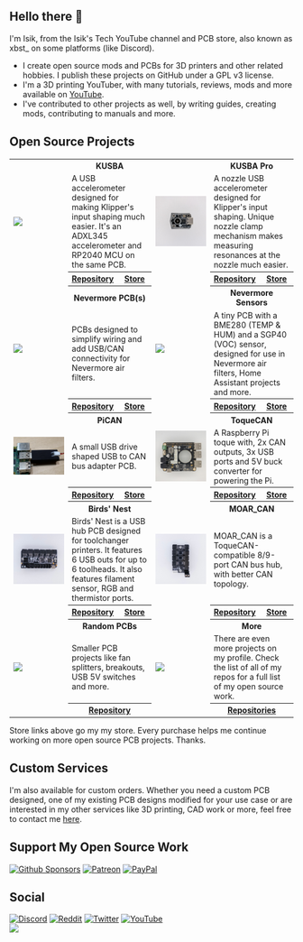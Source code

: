 ## Hello there 👋
<!-- General Kenobi -->
I'm Isik, from the Isik's Tech YouTube channel and PCB store, also known as xbst_ on some platforms (like Discord). 
- I create open source mods and PCBs for 3D printers and other related hobbies. I publish these projects on GitHub under a GPL v3 license.
- I'm a 3D printing YouTuber, with many tutorials, reviews, mods and more available on [YouTube](https://youtube.com/@IsiksTech).
- I've contributed to other projects as well, by writing guides, creating mods, contributing to manuals and more.
## Open Source Projects
<table>
  <tbody>
    <tr>
      <!-- KUSBA -->
      <td width="25%" rowspan="3"><img src="https://store.isiks.tech/cdn/shop/files/FullSizeRender_506acff9-d0a4-4275-adc5-140f3d2246ca.jpg?v=1697927717&width=990"></td>
      <th colspan="2">KUSBA</th>
      <td width="25%" rowspan="3"><img src="https://github.com/xbst/KUSBA-PRO/blob/master/Images/PCB-w-Mount.jpg?raw=true"></td>
      <th colspan="2">KUSBA Pro</th>
    </tr>
    <tr>
      <td colspan="2">A USB accelerometer designed for making Klipper's input shaping much easier. It's an ADXL345 accelerometer and RP2040 MCU on the same PCB.</td>
      <td colspan="2">A nozzle USB accelerometer designed for Klipper's input shaping. Unique nozzle clamp mechanism makes measuring resonances at the nozzle much easier.</td>
      </tr>
    <tr>
      <th width="12.5%"><a href="https://github.com/xbst/KUSBA">Repository</a></th>
      <th width="12.5%"><a href="https://store.isiks.tech/products/kusba-klipper-usb-accelerometer">Store</a></th>
      <th width="12.5%"><a href="https://github.com/xbst/KUSBA-PRO">Repository</a></th>
      <th width="12.5%"><a href="https://store.isiks.tech/products/kusba-pro">Store</a></th>
    </tr>
    <!-- Nevermore -->
    <tr>
      <td width="25%" rowspan="3"><img src="https://github.com/xbst/Nevermore-PCB/blob/master/Images/SM2.jpg?raw=true"></td>
      <th colspan="2">Nevermore PCB(s)</th>
      <td width="25%" rowspan="3"><img src="https://store.isiks.tech/cdn/shop/files/IMG_E3548.heic?v=1694503476&width=990"></td>
      <th colspan="2">Nevermore Sensors</th>
    </tr>
    <tr>
      <td colspan="2">PCBs designed to simplify wiring and add USB/CAN connectivity for Nevermore air filters.</td>
      <td colspan="2">A tiny PCB with a BME280 (TEMP & HUM) and a SGP40 (VOC) sensor, designed for use in Nevermore air filters, Home Assistant projects and more.</td>
      </tr>
    <tr>
      <th width="12.5%"><a href="https://github.com/xbst/Nevermore-PCB">Repository</a></th>
      <th width="12.5%"><a href="https://store.isiks.tech/products/nevermore-stealthmax-2-pcb">Store</a></th>
      <th width="12.5%"><a href="https://github.com/xbst/Nevermore-Sensors">Repository</a></th>
      <th width="12.5%"><a href="https://store.isiks.tech/products/bme280-sgp40-air-quality-sensors-for-nevermore-air-filters">Store</a></th>
    </tr>
    <!-- CAN -->
    <tr>
      <td width="25%" rowspan="3"><img src="https://github.com/xbst/PiCAN/blob/master/Images/PCB.jpg?raw=true"></td>
      <th colspan="2">PiCAN</th>
      <td width="25%" rowspan="3"><img src="https://github.com/xbst/ToqueCAN/blob/master/Images/ToqueCAN_PCB.jpg?raw=true"></td>
      <th colspan="2">ToqueCAN</th>
    </tr>
    <tr>
      <td colspan="2">A small USB drive shaped USB to CAN bus adapter PCB.</td>
      <td colspan="2">A Raspberry Pi toque with, 2x CAN outputs, 3x USB ports and 5V buck converter for powering the Pi.</td>
      </tr>
    <tr>
      <th width="12.5%"><a href="https://github.com/xbst/PiCAN">Repository</a></th>
      <th width="12.5%"><a href="https://store.isiks.tech/products/pican-usb-to-can-bus-adapter">Store</a></th>
      <th width="12.5%"><a href="https://github.com/xbst/ToqueCAN">Repository</a></th>
      <th width="12.5%"><a href="https://store.isiks.tech/products/toquecan">Store</a></th>
    </tr>
    <!-- Multicolor -->
    <tr>
      <td width="25%" rowspan="3"><img src="https://github.com/xbst/Birds-Nest/blob/master/Images/PCB.jpg?raw=true"></td>
      <th colspan="2">Birds' Nest</th>
      <td width="25%" rowspan="3"><img src="https://github.com/xbst/MOAR_CAN/blob/master/Images/PCB.jpg?raw=true"></td>
      <th colspan="2">MOAR_CAN</th>
    </tr>
    <tr>
      <td colspan="2">Birds' Nest is a USB hub PCB designed for toolchanger printers. It features 6 USB outs for up to 6 toolheads. It also features filament sensor, RGB and thermistor ports.</td>
      <td colspan="2">MOAR_CAN is a ToqueCAN-compatible 8/9-port CAN bus hub, with better CAN topology.</td>
      </tr>
    <tr>
      <th width="12.5%"><a href="https://github.com/xbst/Birds-Nest">Repository</a></th>
      <th width="12.5%"><a href="https://store.isiks.tech/products/birds-nest">Store</a></th>
      <th width="12.5%"><a href="https://github.com/xbst/MOAR_CAN">Repository</a></th>
      <th width="12.5%"><a href="https://store.isiks.tech/products/moar_can">Store</a></th>
    </tr>
    <!-- More -->
    <tr>
      <td width="25%" rowspan="3"><img src="https://store.isiks.tech/cdn/shop/files/B9EB39F0-4CC6-4754-B858-8E92174F19F9.jpg?v=1717468727&width=990"></td>
      <th colspan="2">Random PCBs</th>
      <td width="25%" rowspan="3"><img src="https://avatars.githubusercontent.com/u/62180989?v=4"></td>
      <th colspan="2">More</th>
    </tr>
    <tr>
      <td colspan="2">Smaller PCB projects like fan splitters, breakouts, USB 5V switches and more.</td>
      <td colspan="2">There are even more projects on my profile. Check the list of all of my repos for a full list of my open source work.</td>
      </tr>
    <tr>
      <th colspan="2"><a href="https://github.com/xbst/Random-PCBs">Repository</a></th>
      <th colspan="2"><a href="https://github.com/xbst?tab=repositories">Repositories</a></th>
    </tr>
  </tbody>
</table>
Store links above go my my store. Every purchase helps me continue working on more open source PCB projects. Thanks.

## Custom Services
I'm also available for custom orders. Whether you need a custom PCB designed, one of my existing PCB designs modified for your use case or are interested in my other services like 3D printing, CAD work or more, feel free to contact me <a href="https://store.isiks.tech/pages/contact">here</a>.

## Support My Open Source Work
[![Github Sponsors](https://img.shields.io/github/sponsors/xbst?style=for-the-badge&logo=github)](https://github.com/sponsors/xbst) [![Patreon](https://img.shields.io/badge/Patreon-F96854?style=for-the-badge&logo=patreon&logoColor=white)](https://patreon.com/isikstech) [![PayPal](https://img.shields.io/badge/PayPal-00457C?style=for-the-badge&logo=paypal&logoColor=white)](https://paypal.me/xbstllc)

## Social
[![Discord](https://img.shields.io/badge/Discord-%237289DA.svg?logo=discord&logoColor=white)](https://discord.gg/dNd5fB74J7) [![Reddit](https://img.shields.io/badge/Reddit-%23FF4500.svg?logo=Reddit&logoColor=white)](https://reddit.com/user/xbst_) [![Twitter](https://img.shields.io/badge/X-black.svg?logo=X&logoColor=white)](https://x.com/IsiksTech) [![YouTube](https://img.shields.io/badge/YouTube-%23FF0000.svg?logo=YouTube&logoColor=white)](https://youtube.com/@IsiksTech) 
<br> [![](https://visitcount.itsvg.in/api?id=xbst&icon=5&color=0)](https://visitcount.itsvg.in)
<!-- Partly created with GPRM ( https://gprm.itsvg.in ) -->
